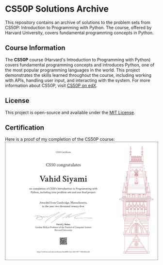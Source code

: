 # CS50P Solutions Archive

This repository contains an archive of solutions to the problem sets from CS50P: Introduction to Programming with Python. The course, offered by Harvard University, covers fundamental programming concepts in Python.

## Course Information
The **CS50P** course (Harvard's Introduction to Programming with Python) covers fundamental programming concepts and introduces Python, one of the most popular programming languages in the world. This project demonstrates the skills learned throughout the course, including working with APIs, handling user input, and interacting with the system. For more information about CS50P, visit [CS50P on edX](https://www.edx.org/course/cs50s-introduction-to-programming-with-python).

## License
This project is open-source and available under the [MIT License](LICENSE).

## Certification
Here is a proof of my completion of the CS50P course:
![certificate](CS50P.png)
